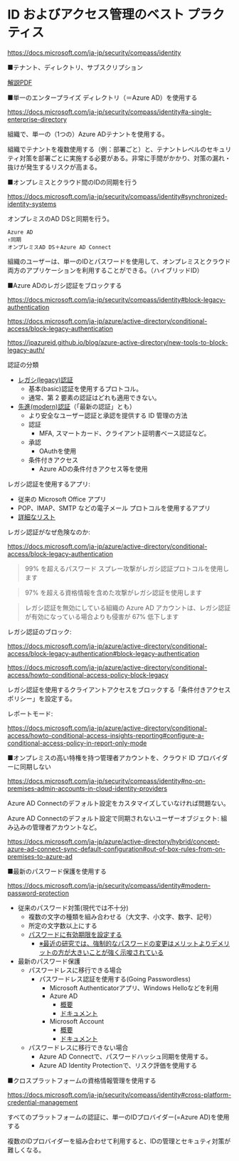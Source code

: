 # ID およびアクセス管理のベスト プラクティス

https://docs.microsoft.com/ja-jp/security/compass/identity

■テナント、ディレクトリ、サブスクリプション

[解説PDF](https://github.com/hiryamada/notes/blob/main/AZ-104/pdf/mod01/%E3%83%86%E3%83%8A%E3%83%B3%E3%83%88.pdf)

■単一のエンタープライズ ディレクトリ（＝Azure AD）を使用する

https://docs.microsoft.com/ja-jp/security/compass/identity#a-single-enterprise-directory

組織で、単一の（1つの）Azure ADテナントを使用する。

組織でテナントを複数使用する（例：部署ごと）と、テナントレベルのセキュリティ対策を部署ごとに実施する必要がある。非常に手間がかかり、対策の漏れ・抜けが発生するリスクが高まる。

■オンプレミスとクラウド間のIDの同期を行う

https://docs.microsoft.com/ja-jp/security/compass/identity#synchronized-identity-systems

オンプレミスのAD DSと同期を行う。

```
Azure AD
↑同期
オンプレミスAD DS＋Azure AD Connect
```

組織のユーザーは、単一のIDとパスワードを使用して、オンプレミスとクラウド両方のアプリケーションを利用することができる。（ハイブリッドID）

■Azure ADのレガシ認証をブロックする

https://docs.microsoft.com/ja-jp/security/compass/identity#block-legacy-authentication

https://docs.microsoft.com/ja-jp/azure/active-directory/conditional-access/block-legacy-authentication

https://jpazureid.github.io/blog/azure-active-directory/new-tools-to-block-legacy-auth/

認証の分類
- [レガシ(legacy)認証](https://docs.microsoft.com/ja-jp/azure/active-directory/conditional-access/block-legacy-authentication#scenario-description)
  - 基本(basic)認証を使用するプロトコル。
  - 通常、第 2 要素の認証はどれも適用できない。
- [先進(modern)認証](https://docs.microsoft.com/ja-jp/microsoft-365/enterprise/hybrid-modern-auth-overview?view=o365-worldwide)（「最新の認証」とも）
  - より安全なユーザー認証と承認を提供する ID 管理の方法
  - 認証
    - MFA, スマートカード、クライアント証明書ベース認証など。
  - 承認
    - OAuthを使用
  - 条件付きアクセス
    - Azure ADの条件付きアクセス等を使用

レガシ認証を使用するアプリ:

- 従来の Microsoft Office アプリ
- POP、IMAP、SMTP などの電子メール プロトコルを使用するアプリ
- [詳細なリスト](https://docs.microsoft.com/ja-jp/azure/active-directory/conditional-access/block-legacy-authentication#legacy-authentication-protocols)

レガシ認証がなぜ危険なのか:

https://docs.microsoft.com/ja-jp/azure/active-directory/conditional-access/block-legacy-authentication

>99% を超えるパスワード スプレー攻撃がレガシ認証プロトコルを使用します

>97% を超える資格情報を含めた攻撃がレガシ認証を使用します

>レガシ認証を無効にしている組織の Azure AD アカウントは、レガシ認証が有効になっている場合よりも侵害が 67% 低下します

レガシ認証のブロック:

https://docs.microsoft.com/ja-jp/azure/active-directory/conditional-access/block-legacy-authentication#block-legacy-authentication

https://docs.microsoft.com/ja-jp/azure/active-directory/conditional-access/howto-conditional-access-policy-block-legacy

レガシ認証を使用するクライアントアクセスをブロックする「条件付きアクセスポリシー」を設定する。

レポートモード:

https://docs.microsoft.com/ja-jp/azure/active-directory/conditional-access/howto-conditional-access-insights-reporting#configure-a-conditional-access-policy-in-report-only-mode

■オンプレミスの高い特権を持つ管理者アカウントを、クラウド ID プロバイダーに同期しない

https://docs.microsoft.com/ja-jp/security/compass/identity#no-on-premises-admin-accounts-in-cloud-identity-providers

Azure AD Connectのデフォルト設定をカスタマイズしていなければ問題ない。

Azure AD Connectのデフォルト設定で同期されないユーザーオブジェクト: 組み込みの管理者アカウントなど。

https://docs.microsoft.com/ja-jp/azure/active-directory/hybrid/concept-azure-ad-connect-sync-default-configuration#out-of-box-rules-from-on-premises-to-azure-ad

■最新のパスワード保護を使用する

https://docs.microsoft.com/ja-jp/security/compass/identity#modern-password-protection


- 従来のパスワード対策(現代では不十分)
  - 複数の文字の種類を組み合わせる（大文字、小文字、数字、記号）
  - 所定の文字数以上にする
  - [パスワードに有効期限を設定する](https://docs.microsoft.com/ja-jp/microsoft-365/admin/manage/set-password-expiration-policy?view=o365-worldwide)
    - [※最近の研究では、強制的なパスワードの変更はメリットよりデメリットの方が大きいことが強く示唆されている](https://docs.microsoft.com/ja-jp/microsoft-365/admin/manage/set-password-expiration-policy?view=o365-worldwide#before-you-begin)
- 最新のパスワード保護
  - パスワードレスに移行できる場合
    - パスワードレス認証を使用する(Going Passwordless)
      - Microsoft Authenticatorアプリ、Windows Helloなどを利用
      - Azure AD
        - [概要](https://www.microsoft.com/ja-jp/security/business/identity-access-management/passwordless-authentication)
        - [ドキュメント](https://docs.microsoft.com/ja-jp/azure/active-directory/authentication/concept-authentication-passwordless)
      - Microsoft Account
        - [概要](https://news.microsoft.com/ja-jp/2021/09/16/210916-the-passwordless-future-is-here-for-your-microsoft-account/)
        - [ドキュメント](https://support.microsoft.com/ja-jp/account-billing/microsoft-%E3%82%A2%E3%82%AB%E3%82%A6%E3%83%B3%E3%83%88%E3%81%A7%E3%83%91%E3%82%B9%E3%83%AF%E3%83%BC%E3%83%89%E3%82%92%E4%BD%BF%E7%94%A8%E3%81%97%E3%81%AA%E3%81%84%E6%96%B9%E6%B3%95-674ce301-3574-4387-a93d-916751764c43)
  - パスワードレスに移行できない場合
    - Azure AD Connectで、パスワードハッシュ同期を使用する。
    - Azure AD Identity Protectionで、リスク評価を使用する

■クロスプラットフォームの資格情報管理を使用する

https://docs.microsoft.com/ja-jp/security/compass/identity#cross-platform-credential-management

すべてのプラットフォームの認証に、単一のIDプロバイダー(=Azure AD)を使用する

複数のIDプロバイダーを組み合わせて利用すると、IDの管理とセキュティ対策が難しくなる。

